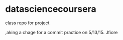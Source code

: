 # datasciencecoursera
class repo for project

,aking a chage for a commit practice on 5/13/15.  Jfiore
